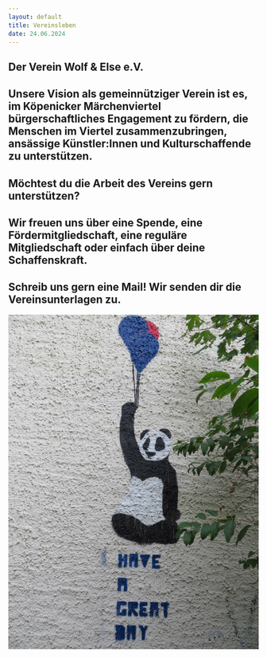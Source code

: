 ```yaml
---
layout: default
title: Vereinsleben
date: 24.06.2024
---
```


## Der Verein Wolf & Else e.V.

## Unsere Vision als gemeinnütziger Verein ist es, im Köpenicker Märchenviertel bürgerschaftliches Engagement zu fördern, die Menschen im Viertel zusammenzubringen, ansässige Künstler:Innen und Kulturschaffende zu unterstützen. 

## Möchtest du die Arbeit des Vereins gern unterstützen?
## Wir freuen uns über eine Spende, eine Fördermitgliedschaft, eine reguläre Mitgliedschaft oder einfach über deine Schaffenskraft. 

## Schreib uns gern eine Mail! Wir senden dir die Vereinsunterlagen zu.

<span class="image main"><img src="images/Panda2.jpg" alt="" /></span>
